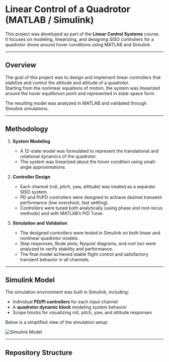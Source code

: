 # Linear Control of a Quadrotor (MATLAB / Simulink)

This project was developed as part of the **Linear Control Systems** course.  
It focuses on modeling, linearizing, and designing SISO controllers for a quadrotor drone around hover conditions using MATLAB and Simulink.

---

## Overview

The goal of this project was to design and implement linear controllers that stabilize and control the attitude and altitude of a quadrotor.  
Starting from the nonlinear equations of motion, the system was linearized around the hover equilibrium point and represented in state-space form.

The resulting model was analyzed in MATLAB and validated through Simulink simulations.

---

## Methodology

1. **System Modeling**  
   - A 12-state model was formulated to represent the translational and rotational dynamics of the quadrotor.  
   - The system was linearized about the hover condition using small-angle approximations.

2. **Controller Design**  
   - Each channel (roll, pitch, yaw, altitude) was treated as a separate SISO system.  
   - PD and PI/PD controllers were designed to achieve desired transient performance (low overshoot, fast settling).  
   - Controllers were tuned both analytically (using phase and root-locus methods) and with MATLAB’s PID Tuner.

3. **Simulation and Validation**  
   - The designed controllers were tested in Simulink on both linear and nonlinear quadrotor models.  
   - Step responses, Bode plots, Nyquist diagrams, and root loci were analyzed to verify stability and performance.  
   - The final model achieved stable flight control and satisfactory transient behavior in all channels.

---

## Simulink Model

The simulation environment was built in Simulink, including:
- Individual **PD/PI controllers** for each input channel  
- A **quadrotor dynamic block** modeling system behavior  
- Scope blocks for visualizing roll, pitch, yaw, and altitude responses  

Below is a simplified view of the simulation setup:

![Simulink Model](docs/figures/simulink_overview.png)

---

## Repository Structure

